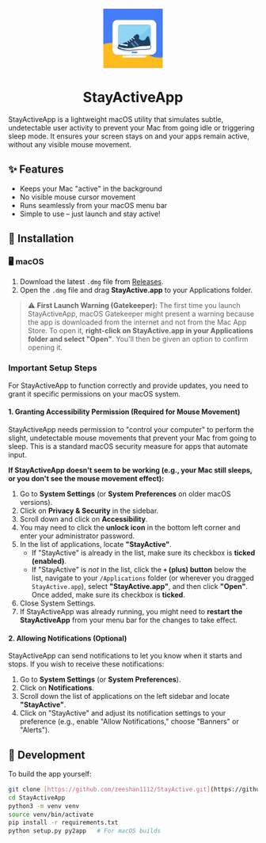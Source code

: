 <p align="center">
  <img src="icon.png" alt="StayActive Icon" width="120" />
</p>

<h1 align="center">StayActiveApp</h1>

StayActiveApp is a lightweight macOS utility that simulates subtle, undetectable user activity to prevent your Mac from going idle or triggering sleep mode. It ensures your screen stays on and your apps remain active, without any visible mouse movement.

## ✨ Features

- Keeps your Mac "active" in the background
- No visible mouse cursor movement
- Runs seamlessly from your macOS menu bar
- Simple to use – just launch and stay active!

## 🚀 Installation

### 🖥 macOS

1.  Download the latest `.dmg` file from [Releases](https://github.com/zeeshan1112/StayActiveApp/releases).
2.  Open the `.dmg` file and drag **StayActive.app** to your Applications folder.

> ⚠️ **First Launch Warning (Gatekeeper):**
> The first time you launch StayActiveApp, macOS Gatekeeper might present a warning because the app is downloaded from the internet and not from the Mac App Store. To open it, **right-click on StayActive.app in your Applications folder and select "Open"**. You'll then be given an option to confirm opening it.

### Important Setup Steps

For StayActiveApp to function correctly and provide updates, you need to grant it specific permissions on your macOS system.

#### 1. Granting Accessibility Permission (Required for Mouse Movement)

StayActiveApp needs permission to "control your computer" to perform the slight, undetectable mouse movements that prevent your Mac from going to sleep. This is a standard macOS security measure for apps that automate input.

**If StayActiveApp doesn't seem to be working (e.g., your Mac still sleeps, or you don't see the mouse movement effect):**

1.  Go to **System Settings** (or **System Preferences** on older macOS versions).
2.  Click on **Privacy & Security** in the sidebar.
3.  Scroll down and click on **Accessibility**.
4.  You may need to click the **unlock icon** in the bottom left corner and enter your administrator password.
5.  In the list of applications, locate **"StayActive"**.
    * If "StayActive" is already in the list, make sure its checkbox is **ticked (enabled)**.
    * If "StayActive" is *not* in the list, click the **`+` (plus) button** below the list, navigate to your `/Applications` folder (or wherever you dragged `StayActive.app`), select **"StayActive.app"**, and then click **"Open"**. Once added, make sure its checkbox is **ticked**.
6.  Close System Settings.
7.  If StayActiveApp was already running, you might need to **restart the StayActiveApp** from your menu bar for the changes to take effect.

#### 2. Allowing Notifications (Optional)

StayActiveApp can send notifications to let you know when it starts and stops. If you wish to receive these notifications:

1.  Go to **System Settings** (or **System Preferences**).
2.  Click on **Notifications**.
3.  Scroll down the list of applications on the left sidebar and locate **"StayActive"**.
4.  Click on "StayActive" and adjust its notification settings to your preference (e.g., enable "Allow Notifications," choose "Banners" or "Alerts").

## 🧪 Development

To build the app yourself:

```bash
git clone [https://github.com/zeeshan1112/StayActive.git](https://github.com/zeeshan1112/StayActive.git)
cd StayActiveApp
python3 -m venv venv
source venv/bin/activate
pip install -r requirements.txt
python setup.py py2app   # For macOS builds
